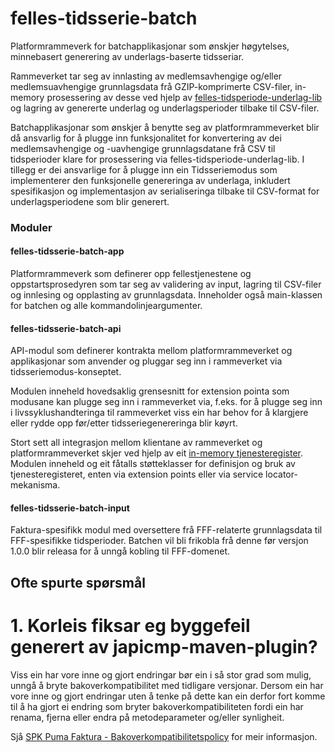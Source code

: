 # felles-tidsserie-batch

Platformrammeverk for batchapplikasjonar som ønskjer høgytelses, minnebasert generering av underlags-baserte tidsseriar.

Rammeverket tar seg av innlasting av medlemsavhengige og/eller medlemsuavhengige grunnlagsdata frå GZIP-komprimerte CSV-filer, in-memory prosessering av desse ved hjelp av [felles-tidsperiode-underlag-lib](http://git.spk.no/projects/FELLESJAVA/repos/felles-tidsperiode-underlag-lib) og lagring av genererte underlag og underlagsperioder tilbake til CSV-filer.

Batchapplikasjonar som ønskjer å benytte seg av platformrammeverket blir då ansvarlig for å plugge inn funksjonalitet for konvertering av dei medlemsavhengige og -uavhengige grunnlagsdatane frå CSV til tidsperioder klare for prosessering via felles-tidsperiode-underlag-lib. I tillegg er dei ansvarlige for å plugge inn ein Tidsseriemodus som implementerer den funksjonelle genereringa av underlaga, inkludert spesifikasjon og implementasjon av serialiseringa tilbake til CSV-format for underlagsperiodene som blir generert.


### Moduler

#### felles-tidsserie-batch-app

Platformrammeverk som definerer opp fellestjenestene og oppstartsprosedyren som tar seg av validering av input, lagring til CSV-filer og innlesing og opplasting av grunnlagsdata.
Inneholder også main-klassen for batchen og alle kommandolinjeargumenter.

#### felles-tidsserie-batch-api

API-modul som definerer kontrakta mellom platformrammeverket og applikasjonar som anvender og pluggar seg inn i rammeverket via tidsseriemodus-konseptet.

Modulen inneheld hovedsaklig grensesnitt for extension pointa som modusane kan plugge seg inn i rammeverket via, f.eks. for å plugge seg inn i livssyklushandteringa til rammeverket viss ein har behov for å klargjere eller rydde opp før/etter tidsseriegenereringa blir køyrt.

Stort sett all integrasjon mellom klientane av rammeverket og platformrammeverket skjer ved hjelp av eit [in-memory tjenesteregister](http://git.spk.no/projects/FF/repos/faktura-tjenesteregister-lib). Modulen inneheld og eit fåtalls støtteklasser for definisjon og bruk av tjenesteregisteret, enten via extension points eller via service locator-mekanisma.

#### felles-tidsserie-batch-input

Faktura-spesifikk modul med oversettere frå FFF-relaterte grunnlagsdata til FFF-spesifikke tidsperioder. Batchen vil bli frikobla frå denne før versjon 1.0.0 blir releasa for å unngå kobling til FFF-domenet.

## Ofte spurte spørsmål

# 1. Korleis fiksar eg byggefeil generert av japicmp-maven-plugin?

Viss ein har vore inne og gjort endringar bør ein i så stor grad som mulig, unngå å bryte bakoverkompatibilitet med tidligare versjonar. Dersom ein har vore inne og gjort endringar uten å tenke på dette kan ein derfor fort komme til å ha gjort ei endring som bryter bakoverkompatibiliteten fordi ein har renama, fjerna eller endra på metodeparameter og/eller synligheit.

Sjå [SPK Puma Faktura - Bakoverkompatibilitetspolicy](http://wiki/confluence/display/dok/SPK+Puma+Faktura+-+Bakoverkompatibilitetspolicy) for meir informasjon.
